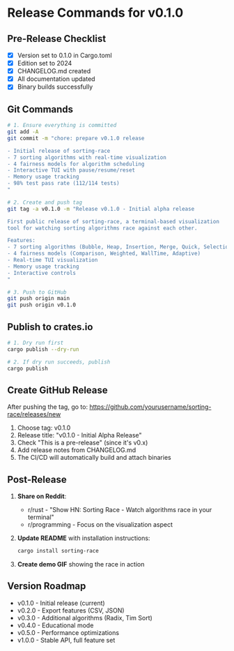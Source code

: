 # Release Commands for v0.1.0

## Pre-Release Checklist
- [x] Version set to 0.1.0 in Cargo.toml
- [x] Edition set to 2024
- [x] CHANGELOG.md created
- [x] All documentation updated
- [x] Binary builds successfully

## Git Commands

```bash
# 1. Ensure everything is committed
git add -A
git commit -m "chore: prepare v0.1.0 release

- Initial release of sorting-race
- 7 sorting algorithms with real-time visualization
- 4 fairness models for algorithm scheduling
- Interactive TUI with pause/resume/reset
- Memory usage tracking
- 98% test pass rate (112/114 tests)
"

# 2. Create and push tag
git tag -a v0.1.0 -m "Release v0.1.0 - Initial alpha release

First public release of sorting-race, a terminal-based visualization
tool for watching sorting algorithms race against each other.

Features:
- 7 sorting algorithms (Bubble, Heap, Insertion, Merge, Quick, Selection, Shell)
- 4 fairness models (Comparison, Weighted, WallTime, Adaptive)
- Real-time TUI visualization
- Memory usage tracking
- Interactive controls
"

# 3. Push to GitHub
git push origin main
git push origin v0.1.0
```

## Publish to crates.io

```bash
# 1. Dry run first
cargo publish --dry-run

# 2. If dry run succeeds, publish
cargo publish
```

## Create GitHub Release

After pushing the tag, go to:
https://github.com/yourusername/sorting-race/releases/new

1. Choose tag: v0.1.0
2. Release title: "v0.1.0 - Initial Alpha Release"
3. Check "This is a pre-release" (since it's v0.x)
4. Add release notes from CHANGELOG.md
5. The CI/CD will automatically build and attach binaries

## Post-Release

1. **Share on Reddit**:
   - r/rust - "Show HN: Sorting Race - Watch algorithms race in your terminal"
   - r/programming - Focus on the visualization aspect

2. **Update README** with installation instructions:
   ```bash
   cargo install sorting-race
   ```

3. **Create demo GIF** showing the race in action

## Version Roadmap

- v0.1.0 - Initial release (current)
- v0.2.0 - Export features (CSV, JSON)
- v0.3.0 - Additional algorithms (Radix, Tim Sort)
- v0.4.0 - Educational mode
- v0.5.0 - Performance optimizations
- v1.0.0 - Stable API, full feature set